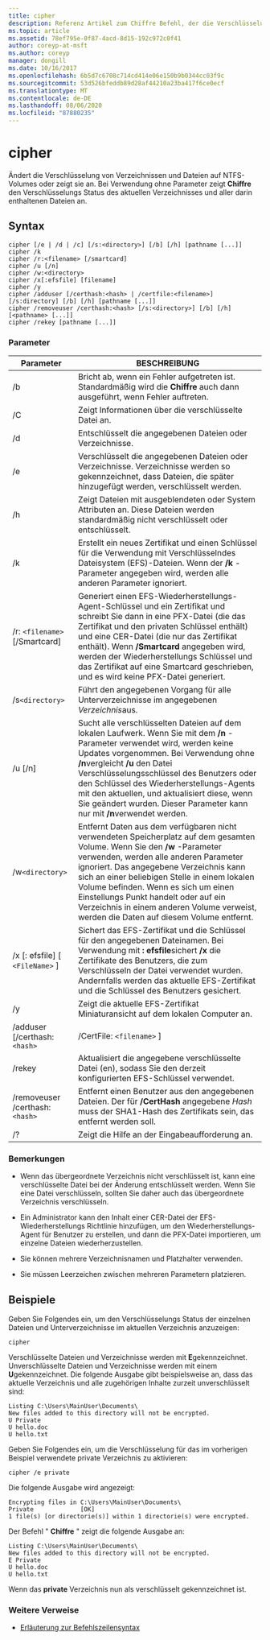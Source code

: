 ```yaml
---
title: cipher
description: Referenz Artikel zum Chiffre Befehl, der die Verschlüsselung von Verzeichnissen und Dateien auf NTFS-Volumes anzeigt oder ändert.
ms.topic: article
ms.assetid: 78ef795e-0f87-4acd-8d15-192c972c0f41
author: coreyp-at-msft
ms.author: coreyp
manager: dongill
ms.date: 10/16/2017
ms.openlocfilehash: 6b5d7c6708c714cd414e06e150b9b0344cc03f9c
ms.sourcegitcommit: 53d526bfeddb89d28af44210a23ba417f6ce0ecf
ms.translationtype: MT
ms.contentlocale: de-DE
ms.lasthandoff: 08/06/2020
ms.locfileid: "87880235"
---
```

# <a name="cipher"></a>cipher

Ändert die Verschlüsselung von Verzeichnissen und Dateien auf NTFS-Volumes oder zeigt sie an. Bei Verwendung ohne Parameter zeigt **Chiffre** den Verschlüsselungs Status des aktuellen Verzeichnisses und aller darin enthaltenen Dateien an.

## <a name="syntax"></a>Syntax

```
cipher [/e | /d | /c] [/s:<directory>] [/b] [/h] [pathname [...]]
cipher /k
cipher /r:<filename> [/smartcard]
cipher /u [/n]
cipher /w:<directory>
cipher /x[:efsfile] [filename]
cipher /y
cipher /adduser [/certhash:<hash> | /certfile:<filename>] [/s:directory] [/b] [/h] [pathname [...]]
cipher /removeuser /certhash:<hash> [/s:<directory>] [/b] [/h] [<pathname> [...]]
cipher /rekey [pathname [...]]
```

### <a name="parameters"></a>Parameter

| Parameter | BESCHREIBUNG |
| ---------- | ----------- |
| /b | Bricht ab, wenn ein Fehler aufgetreten ist. Standardmäßig wird die **Chiffre** auch dann ausgeführt, wenn Fehler auftreten. |
| /C | Zeigt Informationen über die verschlüsselte Datei an. |
| /d | Entschlüsselt die angegebenen Dateien oder Verzeichnisse. |
| /e | Verschlüsselt die angegebenen Dateien oder Verzeichnisse. Verzeichnisse werden so gekennzeichnet, dass Dateien, die später hinzugefügt werden, verschlüsselt werden. |
| /h | Zeigt Dateien mit ausgeblendeten oder System Attributen an. Diese Dateien werden standardmäßig nicht verschlüsselt oder entschlüsselt. |
| /k | Erstellt ein neues Zertifikat und einen Schlüssel für die Verwendung mit Verschlüsselndes Dateisystem (EFS)-Dateien. Wenn der **/k** -Parameter angegeben wird, werden alle anderen Parameter ignoriert. |
| /r: `<filename>` [/Smartcard] | Generiert einen EFS-Wiederherstellungs-Agent-Schlüssel und ein Zertifikat und schreibt Sie dann in eine PFX-Datei (die das Zertifikat und den privaten Schlüssel enthält) und eine CER-Datei (die nur das Zertifikat enthält). Wenn **/Smartcard** angegeben wird, werden der Wiederherstellungs Schlüssel und das Zertifikat auf eine Smartcard geschrieben, und es wird keine PFX-Datei generiert. |
| /s`<directory>` | Führt den angegebenen Vorgang für alle Unterverzeichnisse im angegebenen *Verzeichnis*aus. |
| /u [/n] |  Sucht alle verschlüsselten Dateien auf dem lokalen Laufwerk. Wenn Sie mit dem **/n** -Parameter verwendet wird, werden keine Updates vorgenommen. Bei Verwendung ohne **/n**vergleicht **/u** den Datei Verschlüsselungsschlüssel des Benutzers oder den Schlüssel des Wiederherstellungs-Agents mit den aktuellen, und aktualisiert diese, wenn Sie geändert wurden. Dieser Parameter kann nur mit **/n**verwendet werden. |
| /w`<directory>` | Entfernt Daten aus dem verfügbaren nicht verwendeten Speicherplatz auf dem gesamten Volume. Wenn Sie den **/w** -Parameter verwenden, werden alle anderen Parameter ignoriert. Das angegebene Verzeichnis kann sich an einer beliebigen Stelle in einem lokalen Volume befinden. Wenn es sich um einen Einstellungs Punkt handelt oder auf ein Verzeichnis in einem anderen Volume verweist, werden die Daten auf diesem Volume entfernt. |
| /x [: efsfile] [ `<FileName>` ] | Sichert das EFS-Zertifikat und die Schlüssel für den angegebenen Dateinamen. Bei Verwendung mit **: efsfile**sichert **/x** die Zertifikate des Benutzers, die zum Verschlüsseln der Datei verwendet wurden. Andernfalls werden das aktuelle EFS-Zertifikat und die Schlüssel des Benutzers gesichert. |
| /y | Zeigt die aktuelle EFS-Zertifikat Miniaturansicht auf dem lokalen Computer an. |
| /adduser [/certhash:`<hash>` | /CertFile: `<filename>` ] |
| /rekey | Aktualisiert die angegebene verschlüsselte Datei (en), sodass Sie den derzeit konfigurierten EFS-Schlüssel verwendet. |
| /removeuser /certhash:`<hash>` | Entfernt einen Benutzer aus den angegebenen Dateien. Der für **/CertHash** angegebene *Hash* muss der SHA1-Hash des Zertifikats sein, das entfernt werden soll. |
| /? | Zeigt die Hilfe an der Eingabeaufforderung an. |

### <a name="remarks"></a>Bemerkungen

- Wenn das übergeordnete Verzeichnis nicht verschlüsselt ist, kann eine verschlüsselte Datei bei der Änderung entschlüsselt werden. Wenn Sie eine Datei verschlüsseln, sollten Sie daher auch das übergeordnete Verzeichnis verschlüsseln.

- Ein Administrator kann den Inhalt einer CER-Datei der EFS-Wiederherstellungs Richtlinie hinzufügen, um den Wiederherstellungs-Agent für Benutzer zu erstellen, und dann die PFX-Datei importieren, um einzelne Dateien wiederherzustellen.

- Sie können mehrere Verzeichnisnamen und Platzhalter verwenden.

- Sie müssen Leerzeichen zwischen mehreren Parametern platzieren.

## <a name="examples"></a>Beispiele

Geben Sie Folgendes ein, um den Verschlüsselungs Status der einzelnen Dateien und Unterverzeichnisse im aktuellen Verzeichnis anzuzeigen:

```
cipher
```

Verschlüsselte Dateien und Verzeichnisse werden mit **E**gekennzeichnet. Unverschlüsselte Dateien und Verzeichnisse werden mit einem **U**gekennzeichnet. Die folgende Ausgabe gibt beispielsweise an, dass das aktuelle Verzeichnis und alle zugehörigen Inhalte zurzeit unverschlüsselt sind:

```
Listing C:\Users\MainUser\Documents\
New files added to this directory will not be encrypted.
U Private
U hello.doc
U hello.txt
```

Geben Sie Folgendes ein, um die Verschlüsselung für das im vorherigen Beispiel verwendete private Verzeichnis zu aktivieren:

```
cipher /e private
```

Die folgende Ausgabe wird angezeigt:

```
Encrypting files in C:\Users\MainUser\Documents\
Private             [OK]
1 file(s) [or directorie(s)] within 1 directorie(s) were encrypted.
```

Der Befehl " **Chiffre** " zeigt die folgende Ausgabe an:

```
Listing C:\Users\MainUser\Documents\
New files added to this directory will not be encrypted.
E Private
U hello.doc
U hello.txt
```

Wenn das **private** Verzeichnis nun als verschlüsselt gekennzeichnet ist.

### <a name="additional-references"></a>Weitere Verweise

- [Erläuterung zur Befehlszeilensyntax](command-line-syntax-key.md)
